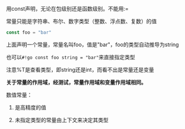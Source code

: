 用const声明，无论在包级别还是函数级别。不能用:=

常量只能是字符串、布尔、数字类型（整数、浮点数、复数）的值

```go
const foo = "bar"
```

上面声明一个常量，常量名叫foo，值是"bar"，foo的类型自动推导为string

也可以`#!go const foo string = "bar"`来直接指定类型

注意%T是查看类型，即string还是int，而看不出是常量还是变量

**关于常量的作用域，经测试，常量作用域和变量作用域相同。**

数值常量：

1. 是高精度的值

2. 未指定类型的常量由上下文来决定其类型
